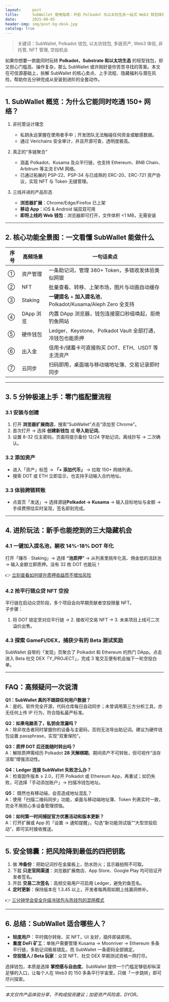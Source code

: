 ```yaml
---
layout:     post
title:      SubWallet 使用指南：开启 Polkadot 与以太坊生态一站式 Web3 钱包体验
date:       2025-09-05
header-img: img/post-bg-desk.jpg
catalog: true
---
```


> 关键词：SubWallet, Polkadot 钱包, 以太坊钱包, 多链资产, Web3 体验, 非托管, NFT 管理, 空投机会

如果你想要一款能同时玩转 **Polkadot、Substrate 和以太坊生态** 的轻型钱包，却又担心门槛高、操作复杂，那么 SubWallet 或许刚好是你苦苦寻找的答案。本文在可信源基础上，拆解 SubWallet 的核心卖点、上手流程、隐藏福利与潜在风险，帮助你五分钟完成从安装到进阶的全套动作。

---

## 1. **SubWallet 概览：为什么它能同时吃透 150+ 网络？**

1. 非托管设计理念  
   - 私钥永远掌握在使用者手中；开发团队无法触碰任何资金或敏感数据。  
   - 通过 Verichains 安全审计，并且开源可查，透明度极高。

2. 真正的“多链聚合”  
   - 涵盖 Polkadot、Kusama 及众平行链，也支持 Ethereum、BNB Chain、Arbitrum 等主流 EVM 网络。  
   - 已通过拓展的 PSP-22、PSP-34 与已成熟的 ERC-20、ERC-721 资产协议，实现 NFT 与 Token 无缝管理。

3. 三线并进的产品形态  
   - **浏览器扩展**：Chrome/Edge/Firefox 已上架  
   - **移动 App**：iOS & Android 端双双可用  
   - **即将上线的 Web 钱包**：浏览器即可打开，文件体积 <1 MB，无需安装

---

## 2. **核心功能全景图：一文看懂 SubWallet 能做什么**

| 序号 | 高频场景 | 一句话卖点 |
|---|---|---|
| ① | 资产管理 | 一条助记词，管理 380+ Token，多链收发体验类似网银 |
| ② | NFT | 批量查看、转移、上架市场，图片与动画自动缓存 |
| ③ | Staking | **一键提名** + **加入提名池**，Polkadot/Kusama/Aleph Zero 全支持 |
| ④ | DApp 浏览 | 内置 DApp 浏览器，钱包连接窗口秒级唤起，拒绝钓鱼网站 |
| ⑤ | 硬件钱包 | Ledger、Keystone、Polkadot Vault 全部打通，冷钱包也能质押 |
| ⑥ | 出入金 | 信用卡/储蓄卡可直接购买 DOT、ETH、USDT 等主流资产 |
| ⑦ | 云同步 | 扫码即用，桌面端与移动端地址簿、交易记录即时同步 |

---

## 3. **5 分钟极速上手：零门槛配置流程**

### 3.1 安装与创建
1. 打开 **浏览器扩展商店**，搜索“SubWallet”点击“添加至 Chrome”。  
2. 首次打开 → 选择 **创建新钱包** 或 **导入助记词**。  
3. 设置 8-32 位主密码，页面将提示备份 12/24 字助记词，离线抄写 → 二次确认。  

### 3.2 添加资产
- 进入「资产」标签 → **「+ 添加代币」** → 拉取 150+ 网络列表。  
- 搜索 DOT 或 ETH 立即显示，也支持手动输入合约地址。  

### 3.3 体验跨链转账
- 点首页「发送」→ 选择源链**Polkadot → Kusama** → 输入目标地址与金额 → 手续费预估实时呈现，签名即刻完成。  

---

## 4. **进阶玩法：新手也能挖到的三大隐藏机会**

### 4.1 一键加入提名池，躺收 14%-18% DOT 年化
打开「赚币 · Staking」→ 选择 **“池质押”** → 从列表里挑年化高、佣金低的活跃池 → 输入金额立即质押。没有 32 枚 DOT 也能玩！

👉 [立刻查看如何提升质押收益而不增加风险](https://okxdog.com/)

### 4.2 抢平行链众贷 NFT 空投
平行链在启动众贷阶段，多个项目会向早期贡献者空投限量 NFT。  
子步骤：  
1. 将 DOT 锁定至对应平行链 → 2. 接收可交易 NFT → 3. 未来项目上线可二次溢价出售。

### 4.3 探索 GameFi/DEX，捕获少有的 Beta 测试奖励
SubWallet 自带的「发现」页聚合了 Polkadot 和 Ethereum 的热门 DApp。点击进入 Beta 社交 DEX「Y_PROJECT」，完成 3 笔交互便有机会抽下一轮空投白单。

---

## FAQ：高频疑问一次说清

**Q1：SubWallet 真的不跟踪任何用户数据？**  
A：是的。软件完全开源，代码仓库每日自动同步；未曾调用第三方分析工具，亦无任何上传 IP 行为，符合隐私最严标准。

**Q2：如果电脑丢了，私钥会泄漏吗？**  
A：除非攻击者同时掌握你的设备与主密码，否则无法导出助记词。建议为硬件钱包设置 passphrase，实现“双重保险”。

**Q3：质押 DOT 后还能随时转出吗？**  
A：解除质押需经历 Polkadot **28 天解绑期**。期间资产不可转账，但可视作“活存活取”增强流动性。

**Q4：Ledger 连接 SubWallet 失败怎么办？**  
A：检查固件版本 ≥ 2.0，打开 Polkadot 或 Ethereum App，再重试；如仍失败，可选择「手动添加账户」→ 扫描冷钱包地址。

**Q5：** 既然也有移动端，会否造成地址混乱？  
A：使用「扫描二维码同步」功能，桌面与移动端地址簿、Token 列表实时一致，完全不用担心多设备管理烦恼。

**Q6：如何第一时间捕捉官方优惠活动和版本更新？**  
A：打开扩展或 App 的「设置 → 通知提醒」，勾选“新功能测试版”“大型空投启动”，即可实时接收推送。

---

## 5. **安全锦囊：把风险降到最低的四把钥匙**

1. 做 **冷备份**：把助记词抄在金属板上，防水防火；显示器拍照不可取。  
2. 下载 **只走官网渠道**：浏览器扩展商店、App Store、Google Play 均可验证开发者签名。  
3. 开启 **交易二次签名**：高频交易用户可启用 Ledger，避免钓鱼签名。  
4. **定时更新**：保持版本在 1.3.45 以上，开发者每两周如期上线漏洞修补。

👉 [三分钟学会安全升级冷钱包与热钱包的混用模式](https://okxdog.com/)

---

## 6. **总结：SubWallet 适合哪些人？**

- **轻度用户**：平时偶尔转账、买 NFT，UI 友好，插件即装即用。  
- **重度 DeFi 矿工**：单账户需要管理 Kusama → Moonriver → Ethereum 多条平行链，多助记词极易错乱，而 SubWallet 一条密码全部搞定。  
- **空投猎人 / Beta 玩家**：众贷 NFT、社交 DEX 早期测试资格一网打尽。  

选择钱包，本质是选择 **掌控感与自由度**。SubWallet 提供一个门槛足够低却纵深足够的入口，让每个人在 Web3 的 150 多条平行宇宙里，只做「一步跳转」即可尽兴探索。

---

*本文仅作产品体验分享，不构成投资建议；加密资产风险高，DYOR。*